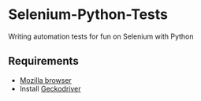 # Selenium-Python-Tests
Writing automation tests for fun on Selenium with Python

## Requirements
* [Mozilla browser](https://www.mozilla.org/en-US/firefox/new/)
* Install [Geckodriver](https://github.com/mozilla/geckodriver/releases)
